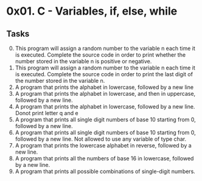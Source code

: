 # 0x01. C - Variables, if, else, while
## Tasks

0. This program will assign a random number to the variable n each time it is executed. Complete the source code in order to print whether the number stored in the variable n is positive or negative.
1. This program will assign a random number to the variable n each time it is executed. Complete the source code in order to print the last digit of the number stored in the variable n.
2. A program that prints the alphabet in lowercase, followed by a new line
3. A program that prints the alphabet in lowercase, and then in uppercase, followed by a new line.
4. A program that prints the alphabet in lowercase, followed by a new line. Donot print letter q and e
5.  A program that prints all single digit numbers of base 10 starting from 0, followed by a new line.
6. A program that prints all single digit numbers of base 10 starting from 0, followed by a new line. Not allowed to use any variable of type char.
7. A program that prints the lowercase alphabet in reverse, followed by a new line.
8. A program that prints all the numbers of base 16 in lowercase, followed by a new line.
9. A program that prints all possible combinations of single-digit numbers.

